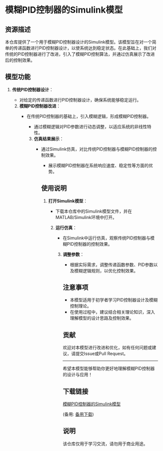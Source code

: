 # 模糊PID控制器的Simulink模型

## 资源描述

本仓库提供了一个用于模糊PID控制器设计的Simulink模型。该模型旨在对一个简单的传递函数进行PID控制器设计，以使系统达到稳定状态。在此基础上，我们对传统的PID控制器进行了改进，引入了模糊PID控制算法，并通过仿真展示了改进后的控制效果。

## 模型功能

1. **传统PID控制器设计**：
   - 对给定的传递函数进行PID控制器设计，确保系统能够稳定运行。

   2. **模糊PID控制器改进**：
      - 在传统PID控制器的基础上，引入模糊逻辑，形成模糊PID控制器。
         - 通过模糊逻辑对PID参数进行动态调整，以适应系统的非线性特性。

         3. **仿真结果展示**：
            - 通过Simulink仿真，对比传统PID控制器与模糊PID控制器的控制效果。
               - 展示模糊PID控制器在系统响应速度、稳定性等方面的优势。

               ## 使用说明

               1. **打开Simulink模型**：
                  - 下载本仓库中的Simulink模型文件，并在MATLAB/Simulink环境中打开。

                  2. **运行仿真**：
                     - 在Simulink中运行仿真，观察传统PID控制器与模糊PID控制器的控制效果。

                     3. **调整参数**：
                        - 根据实际需求，调整传递函数参数、PID参数以及模糊逻辑规则，以优化控制效果。

                        ## 注意事项

                        - 本模型适用于初学者学习PID控制器设计及模糊控制理论。
                        - 在使用过程中，建议结合相关理论知识，深入理解模型的设计思路及控制效果。

                        ## 贡献

                        欢迎对本模型进行改进和优化，如有任何问题或建议，请提交Issue或Pull Request。

                        ---

                        希望本模型能够帮助你更好地理解模糊PID控制器的设计与应用！

                        ## 下载链接
                        [模糊PID控制器的Simulink模型](https://pan.quark.cn/s/94b6aa82a6b0) 

                        (备用: [备用下载](https://pan.baidu.com/s/1SsdoTt0wh_GSxECQdiWLJw?pwd=1234))

                        ## 说明

                        该仓库仅用于学习交流，请勿用于商业用途。
